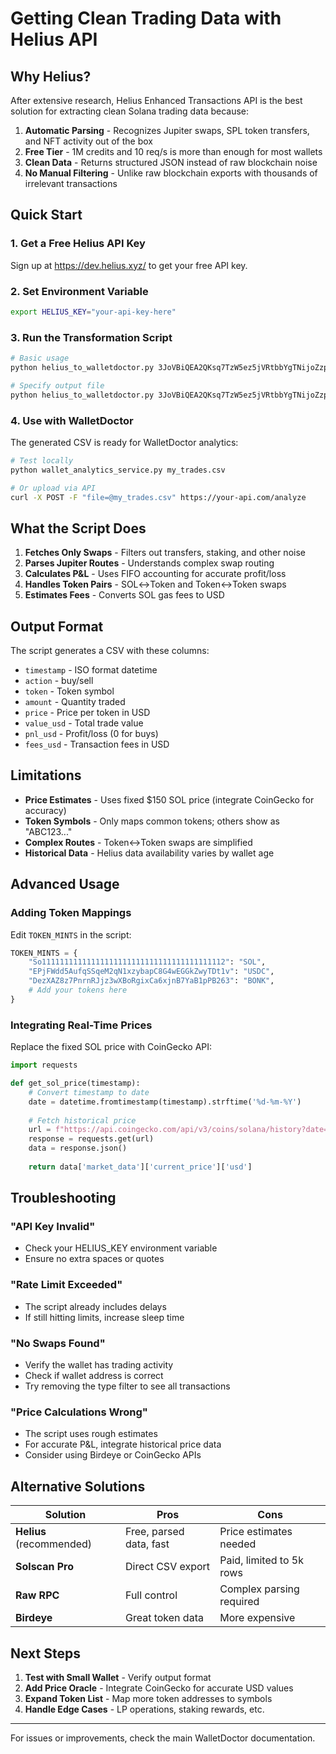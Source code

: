 # Getting Clean Trading Data with Helius API

## Why Helius?

After extensive research, Helius Enhanced Transactions API is the best solution for extracting clean Solana trading data because:

1. **Automatic Parsing** - Recognizes Jupiter swaps, SPL token transfers, and NFT activity out of the box
2. **Free Tier** - 1M credits and 10 req/s is more than enough for most wallets
3. **Clean Data** - Returns structured JSON instead of raw blockchain noise
4. **No Manual Filtering** - Unlike raw blockchain exports with thousands of irrelevant transactions

## Quick Start

### 1. Get a Free Helius API Key

Sign up at https://dev.helius.xyz/ to get your free API key.

### 2. Set Environment Variable

```bash
export HELIUS_KEY="your-api-key-here"
```

### 3. Run the Transformation Script

```bash
# Basic usage
python helius_to_walletdoctor.py 3JoVBiQEA2QKsq7TzW5ez5jVRtbbYgTNijoZzp5qgkr2

# Specify output file
python helius_to_walletdoctor.py 3JoVBiQEA2QKsq7TzW5ez5jVRtbbYgTNijoZzp5qgkr2 my_trades.csv
```

### 4. Use with WalletDoctor

The generated CSV is ready for WalletDoctor analytics:

```bash
# Test locally
python wallet_analytics_service.py my_trades.csv

# Or upload via API
curl -X POST -F "file=@my_trades.csv" https://your-api.com/analyze
```

## What the Script Does

1. **Fetches Only Swaps** - Filters out transfers, staking, and other noise
2. **Parses Jupiter Routes** - Understands complex swap routing
3. **Calculates P&L** - Uses FIFO accounting for accurate profit/loss
4. **Handles Token Pairs** - SOL↔Token and Token↔Token swaps
5. **Estimates Fees** - Converts SOL gas fees to USD

## Output Format

The script generates a CSV with these columns:
- `timestamp` - ISO format datetime
- `action` - buy/sell
- `token` - Token symbol
- `amount` - Quantity traded
- `price` - Price per token in USD
- `value_usd` - Total trade value
- `pnl_usd` - Profit/loss (0 for buys)
- `fees_usd` - Transaction fees in USD

## Limitations

- **Price Estimates** - Uses fixed $150 SOL price (integrate CoinGecko for accuracy)
- **Token Symbols** - Only maps common tokens; others show as "ABC123..."
- **Complex Routes** - Token↔Token swaps are simplified
- **Historical Data** - Helius data availability varies by wallet age

## Advanced Usage

### Adding Token Mappings

Edit `TOKEN_MINTS` in the script:

```python
TOKEN_MINTS = {
    "So11111111111111111111111111111111111111112": "SOL",
    "EPjFWdd5AufqSSqeM2qN1xzybapC8G4wEGGkZwyTDt1v": "USDC",
    "DezXAZ8z7PnrnRJjz3wXBoRgixCa6xjnB7YaB1pPB263": "BONK",
    # Add your tokens here
}
```

### Integrating Real-Time Prices

Replace the fixed SOL price with CoinGecko API:

```python
import requests

def get_sol_price(timestamp):
    # Convert timestamp to date
    date = datetime.fromtimestamp(timestamp).strftime('%d-%m-%Y')
    
    # Fetch historical price
    url = f"https://api.coingecko.com/api/v3/coins/solana/history?date={date}"
    response = requests.get(url)
    data = response.json()
    
    return data['market_data']['current_price']['usd']
```

## Troubleshooting

### "API Key Invalid"
- Check your HELIUS_KEY environment variable
- Ensure no extra spaces or quotes

### "Rate Limit Exceeded"
- The script already includes delays
- If still hitting limits, increase sleep time

### "No Swaps Found"
- Verify the wallet has trading activity
- Check if wallet address is correct
- Try removing the type filter to see all transactions

### "Price Calculations Wrong"
- The script uses rough estimates
- For accurate P&L, integrate historical price data
- Consider using Birdeye or CoinGecko APIs

## Alternative Solutions

| Solution | Pros | Cons |
|----------|------|------|
| **Helius** (recommended) | Free, parsed data, fast | Price estimates needed |
| **Solscan Pro** | Direct CSV export | Paid, limited to 5k rows |
| **Raw RPC** | Full control | Complex parsing required |
| **Birdeye** | Great token data | More expensive |

## Next Steps

1. **Test with Small Wallet** - Verify output format
2. **Add Price Oracle** - Integrate CoinGecko for accurate USD values
3. **Expand Token List** - Map more token addresses to symbols
4. **Handle Edge Cases** - LP operations, staking rewards, etc.

---

For issues or improvements, check the main WalletDoctor documentation. 